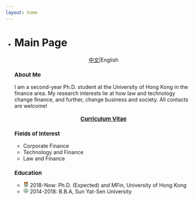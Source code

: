 ```yaml
---
layout: home
---
```


<ul class="posts">
    <li class="posts-labelgroup2">
      <h1 id="posts-label2">Main Page</h1>
    </li>
    <div style="text-align: center" class="post"><a href='./index_zh.html'>中文</a>|English</div>
    	<!--div class="music_wrapper"><iframe frameborder="no" border="0" marginwidth="0" marginheight="0" width=298 height=52 src="//music.163.com/outchain/player?type=2&id=1645112&auto=1&height=32"></iframe></div-->
    <h3 class="post-title" style="font-size: 15px">About Me</h3>
    	<div class="post">I am a second-year Ph.D. student at the University of Hong Kong in the finance area. My research interests lie at how law and technology change finance, and further, change business and society. All contacts are welcome!</div>
    	<div align="center">
            <br>
    		<strong><a class="icon-pdf" href="./assets/CV_Wenzhi_Ding_Nov2020.pdf" style="font-size: 15px" target="_blank">Curriculum Vitae</a></strong>
    	</div>
    <h3 class="post-title" style="font-size: 15px">Fields of Interest</h3>
    	<ul class="my-list">
    		<li>Corporate Finance</li>
    		<li>Technology and Finance</li>
    		<li>Law and Finance</li>
    	</ul>
    <h3 class="post-title" style="font-size: 15px">Education</h3>
    	<ul class="my-list">
    		<li><img src="./assets/img/hku.png" width="14"> 2018-Now: Ph.D. (Expected) and MFin, University of Hong Kong</li>
    		<li><img src="./assets/img/sysu.png" width="14"> 2014-2018: B.B.A, Sun Yat-Sen University</li>
    	</ul>


